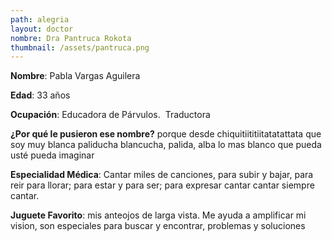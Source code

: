 ```yaml
---
path: alegria
layout: doctor
nombre: Dra Pantruca Rokota
thumbnail: /assets/pantruca.png
---
```

**Nombre**: Pabla Vargas Aguilera

**Edad**: 33 años

**Ocupación**: Educadora de Párvulos.  Traductora

**¿Por qué le pusieron ese nombre?** porque desde chiquitiititiitatatattata que soy muy blanca paliducha blancucha, palida, alba lo mas blanco que pueda usté pueda imaginar

**Especialidad Médica**: Cantar miles de canciones, para subir y bajar, para reir para llorar; para estar y para ser; para expresar cantar cantar siempre cantar.

**Juguete Favorito**: mis anteojos de larga vista. Me ayuda a amplificar mi vision, son especiales para buscar y encontrar, problemas y soluciones
